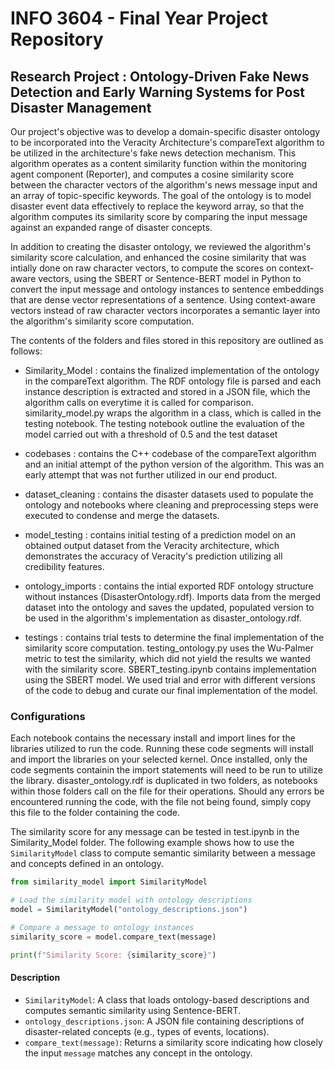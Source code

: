 # INFO 3604 - Final Year Project Repository

## Research Project : Ontology-Driven Fake News Detection and Early Warning Systems for Post Disaster Management

Our project's objective was to develop a domain-specific disaster ontology to be incorporated into the Veracity Architecture's compareText algorithm to be utilized in the architecture's fake news detection mechanism. This algorithm operates as a content similarity function within the monitoring agent component (Reporter), and computes a cosine similarity score between the character vectors of the algorithm's news message input and an array of topic-specific keywords. The goal of the ontology is to model disaster event data effectively to replace the keyword array, so that the algorithm computes its similarity score by comparing the input message against an expanded range of disaster concepts.

In addition to creating the disaster ontology, we reviewed the algorithm's similarity score calculation, and enhanced the cosine similarity that was intially done on raw character vectors, to compute the scores on context-aware vectors, using the SBERT or Sentence-BERT model in Python to convert the input message and ontology instances to sentence embeddings that are dense vector representations of a sentence. Using context-aware vectors instead of raw character vectors incorporates a semantic layer into the algorithm's similarity score computation. 

The contents of the folders and files stored in this repository are outlined as follows:

- Similarity_Model : contains the finalized implementation of the ontology in the compareText algorithm. The RDF ontology file is parsed and each instance description is extracted and stored in a JSON file, which the algorithm calls on everytime it is called for comparison. similarity_model.py wraps the algorithm in a class, which is called in the testing notebook. The testing notebook outline the evaluation of the model carried out with a threshold of 0.5 and the test dataset

- codebases : contains the C++ codebase of the compareText algorithm and an initial attempt of the python version of the algorithm. This was an early attempt that was not further utilized in our end product.

- dataset_cleaning : contains the disaster datasets used to populate the ontology and notebooks where cleaning and preprocessing steps were executed to condense and merge the datasets.

- model_testing : contains initial testing of a prediction model on an obtained output dataset from the Veracity architecture, which demonstrates the accuracy of Veracity's prediction utilizing all credibility features.

- ontology_imports : contains the intial exported RDF ontology structure without instances (DisasterOntology.rdf). Imports data from the merged dataset into the ontology and saves the updated, populated version to be used in the algorithm's implementation as disaster_ontology.rdf.

- testings : contains trial tests to determine the final implementation of the similarity score computation. testing_ontology.py uses the Wu-Palmer metric to test the similarity, which did not yield the results we wanted with the similarity score. SBERT_testing.ipynb contains implementation using the SBERT model. We used trial and error with different versions of the code to debug and curate our final implementation of the model.


### Configurations

Each notebook contains the necessary install and import lines for the libraries utilized to run the code. Running these code segments will install and import the libraries on your selected kernel. Once installed, only the code segments containin the import statements will need to be run to utilize the library. disaster_ontology.rdf is duplicated in two folders, as notebooks within those folders call on the file for their operations. Should any errors be encountered running the code, with the file not being found, simply copy this file to the folder containing the code. 

The similarity score for any message can be tested in test.ipynb in the Similarity_Model folder. The following example shows how to use the `SimilarityModel` class to compute semantic similarity between a message and concepts defined in an ontology.

```python
from similarity_model import SimilarityModel

# Load the similarity model with ontology descriptions
model = SimilarityModel("ontology_descriptions.json")

# Compare a message to ontology instances
similarity_score = model.compare_text(message)

print(f"Similarity Score: {similarity_score}")
```

#### Description

- `SimilarityModel`: A class that loads ontology-based descriptions and computes semantic similarity using Sentence-BERT.
- `ontology_descriptions.json`: A JSON file containing descriptions of disaster-related concepts (e.g., types of events, locations).
- `compare_text(message)`: Returns a similarity score indicating how closely the input `message` matches any concept in the ontology.


